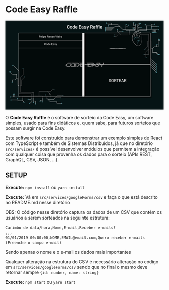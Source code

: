 # Code Easy Raffle

![Example](example.png)

O __Code Easy Raffle__ é o software de sorteio da Code Easy, um software simples, usado para fins didáticos e, quem sabe, para futuros sorteios que possam surgir na Code Easy.

Este software foi construído para demonstrar um exemplo simples de React com TypeScript e também de Sistemas Distribuídos, já que no diretório `src/services/` é possível desenvolver módulos que permitem a integração com qualquer coisa que provenha os dados para o sorteio (APIs REST, GraphQL, CSV, JSON, ...).

## SETUP

__Execute:__ `npm install` ou `yarn install`

__Execute:__ Vá em `src/services/googleForms/csv` e faça o que está descrito no README.md nesse diretório

OBS: O código nesse diretório captura os dados de um CSV que contém os usuários a serem sorteados na seguinte estrutura:

```csv
Carimbo de data/hora,Nome,E-mail,Receber e-mails?
,,,
01/01/2019 00:00:00,NOME,EMAIL@email.com,Quero receber e-mails (Preenche o campo e-mail)
```

Sendo apenas o nome e o e-mail os dados mais importantes

Qualquer alteração na estrutura do CSV é necessário alteração no código em `src/services/googleForms/csv` sendo que no final o mesmo deve retornar sempre `{id: number, name: string}`

__Execute:__ `npm start` ou `yarn start`
